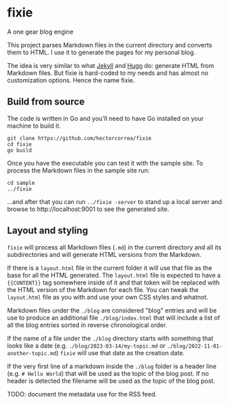 # fixie
A one gear blog engine

This project parses Markdown files in the current directory and converts them to HTML. I use it to generate the pages for my personal blog.

The idea is very similar to what [Jekyll](https://jekyllrb.com/) and [Hugo](https://gohugo.io/) do: generate HTML from Markdown files. But fixie is hard-coded to my needs and has almost no customization options. Hence the name fixie.

## Build from source
The code is written in Go and you'll need to have Go installed on your machine to build it.

```
git clone https://github.com/hectorcorrea/fixie
cd fixie
go build
```

Once you have the executable you can test it with the sample site. To process the Markdown files in the sample site run:

```
cd sample
../fixie
```

...and after that you can run `../fixie -server` to stand up a local server and browse to http://localhost:9001 to see the generated site.


## Layout and styling
`fixie` will process all Markdown files (`.md`) in the current directory and all its subdirectories and will generate HTML versions from the Markdown.

If there is a `layout.html` file in the current folder it will use that file as the base for all the HTML generated. The `layout.html` file is expected to have a `{{CONTENT}}` tag somewhere inside of it and that token will be replaced with the HTML version of the Markdown for each file. You can tweak the `layout.html` file as you with and use your own CSS styles and whatnot.

Markdown files under the `./blog` are considered "blog" entries and will be use to produce an additional file `./blog/index.html` that will include a list of all the blog entries sorted in reverse chronological order.

If the name of a file under the `./blog` directory starts with something that looks like a date (e.g. `./blog/2023-03-14/my-topic.md` or `./blog/2022-11-01-another-topic.md`) `fixie` will use that date as the creation date.

If the very first line of a markdown inside the `./blog` folder is a header line (e.g. `# Hello World`) that will be used as the topic of the blog post. If no header is detected the filename will be used as the topic of the blog post.

TODO: document the metadata use for the RSS feed.
